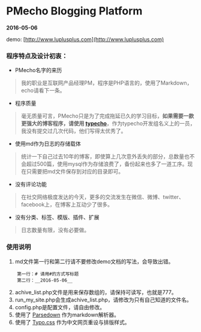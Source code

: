 # PMecho Blogging Platform
__2016-05-06__

demo: [http://www.luplusplus.com](http://www.luplusplus.com)

### 程序特点及设计初衷：

- PMecho名字的来历
> 我的职业是互联网产品经理PM，程序是PHP语言的，使用了Markdown，echo请看下一条。

- 程序质量
> 毫无质量可言，PMecho只是为了完成拖延已久的学习目标，__如果需要一款更强大的博客程序，请使用 [typecho](https://github.com/typecho/)__，作为typecho开发组名义上的一员，我没有提交过几次代码，他们写得太优秀了。

- 使用md作为日志的存储载体
> 统计一下自己过去10年的博客，即使算上几次意外丢失的部分，总数量也不会超过500篇，使用mysql作为存储浪费了，备份起来也多了一道工序。现在只需要把md文件保存到对应的目录即可。

- 没有评论功能
> 在社交网络极度发达的今天，更多的交流发生在微信、微博、twitter、facebook上，在博客上互动少了很多。

- 没有分类、标签、模版、插件、扩展
> 日志数量有限，没有必要做。

### 使用说明
1. md文件第一行和第二行请不要修改demo文档的写法，会导致出错。
```
	第一行：# 请用#的方式写标题
	第二行：__2016-05-06__
```
2. achive_list.php文件是用来保存数组的，请保持可读写，也就是777。
3. run_my_site.php会生成achive_list.php，请修改为只有自己知道的文件名。
4. config.php是配置文件，请自由修改。
5. 使用了 [Parsedown](http://parsedown.org) 作为markdown解析器。
6. 使用了 [Typo.css](https://github.com/sofish/Typo.css) 作为中文网页重设与排版样式。
